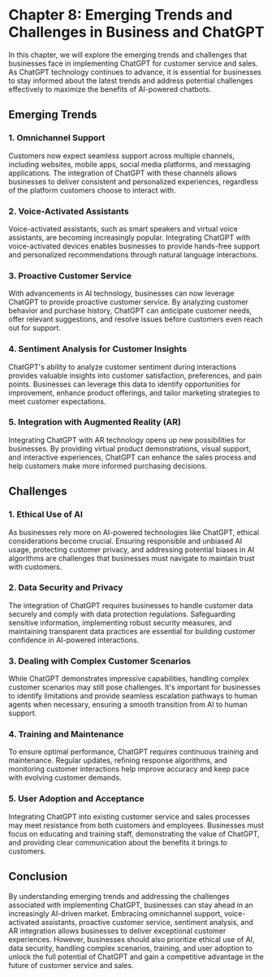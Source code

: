 Chapter 8: Emerging Trends and Challenges in Business and ChatGPT
=================================================================

In this chapter, we will explore the emerging trends and challenges that businesses face in implementing ChatGPT for customer service and sales. As ChatGPT technology continues to advance, it is essential for businesses to stay informed about the latest trends and address potential challenges effectively to maximize the benefits of AI-powered chatbots.

**Emerging Trends**
-------------------

### **1. Omnichannel Support**

Customers now expect seamless support across multiple channels, including websites, mobile apps, social media platforms, and messaging applications. The integration of ChatGPT with these channels allows businesses to deliver consistent and personalized experiences, regardless of the platform customers choose to interact with.

### **2. Voice-Activated Assistants**

Voice-activated assistants, such as smart speakers and virtual voice assistants, are becoming increasingly popular. Integrating ChatGPT with voice-activated devices enables businesses to provide hands-free support and personalized recommendations through natural language interactions.

### **3. Proactive Customer Service**

With advancements in AI technology, businesses can now leverage ChatGPT to provide proactive customer service. By analyzing customer behavior and purchase history, ChatGPT can anticipate customer needs, offer relevant suggestions, and resolve issues before customers even reach out for support.

### **4. Sentiment Analysis for Customer Insights**

ChatGPT's ability to analyze customer sentiment during interactions provides valuable insights into customer satisfaction, preferences, and pain points. Businesses can leverage this data to identify opportunities for improvement, enhance product offerings, and tailor marketing strategies to meet customer expectations.

### **5. Integration with Augmented Reality (AR)**

Integrating ChatGPT with AR technology opens up new possibilities for businesses. By providing virtual product demonstrations, visual support, and interactive experiences, ChatGPT can enhance the sales process and help customers make more informed purchasing decisions.

**Challenges**
--------------

### **1. Ethical Use of AI**

As businesses rely more on AI-powered technologies like ChatGPT, ethical considerations become crucial. Ensuring responsible and unbiased AI usage, protecting customer privacy, and addressing potential biases in AI algorithms are challenges that businesses must navigate to maintain trust with customers.

### **2. Data Security and Privacy**

The integration of ChatGPT requires businesses to handle customer data securely and comply with data protection regulations. Safeguarding sensitive information, implementing robust security measures, and maintaining transparent data practices are essential for building customer confidence in AI-powered interactions.

### **3. Dealing with Complex Customer Scenarios**

While ChatGPT demonstrates impressive capabilities, handling complex customer scenarios may still pose challenges. It's important for businesses to identify limitations and provide seamless escalation pathways to human agents when necessary, ensuring a smooth transition from AI to human support.

### **4. Training and Maintenance**

To ensure optimal performance, ChatGPT requires continuous training and maintenance. Regular updates, refining response algorithms, and monitoring customer interactions help improve accuracy and keep pace with evolving customer demands.

### **5. User Adoption and Acceptance**

Integrating ChatGPT into existing customer service and sales processes may meet resistance from both customers and employees. Businesses must focus on educating and training staff, demonstrating the value of ChatGPT, and providing clear communication about the benefits it brings to customers.

**Conclusion**
--------------

By understanding emerging trends and addressing the challenges associated with implementing ChatGPT, businesses can stay ahead in an increasingly AI-driven market. Embracing omnichannel support, voice-activated assistants, proactive customer service, sentiment analysis, and AR integration allows businesses to deliver exceptional customer experiences. However, businesses should also prioritize ethical use of AI, data security, handling complex scenarios, training, and user adoption to unlock the full potential of ChatGPT and gain a competitive advantage in the future of customer service and sales.
